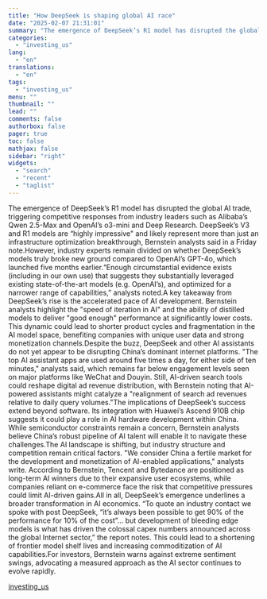```yaml
---
title: "How DeepSeek is shaping global AI race"
date: "2025-02-07 21:31:01"
summary: "The emergence of DeepSeek’s R1 model has disrupted the global AI trade, triggering competitive responses from industry leaders such as Alibaba’s Qwen 2.5-Max and OpenAI’s o3-mini and Deep Research. DeepSeek’s V3 and R1 models are “highly impressive\" and likely represent more than just an infrastructure optimization breakthrough, Bernstein analysts said..."
categories:
  - "investing_us"
lang:
  - "en"
translations:
  - "en"
tags:
  - "investing_us"
menu: ""
thumbnail: ""
lead: ""
comments: false
authorbox: false
pager: true
toc: false
mathjax: false
sidebar: "right"
widgets:
  - "search"
  - "recent"
  - "taglist"
---
```


The emergence of DeepSeek’s R1 model has disrupted the global AI trade, triggering competitive responses from industry leaders such as Alibaba’s Qwen 2.5-Max and OpenAI’s o3-mini and Deep Research. DeepSeek’s V3 and R1 models are “highly impressive" and likely represent more than just an infrastructure optimization breakthrough, Bernstein analysts said in a Friday note.However, industry experts remain divided on whether DeepSeek’s models truly broke new ground compared to OpenAI’s GPT-4o, which launched five months earlier.“Enough circumstantial evidence exists (including in our own use) that suggests they substantially leveraged existing state-of-the-art models (e.g. OpenAI’s), and optimized for a narrower range of capabilities,” analysts noted.A key takeaway from DeepSeek’s rise is the accelerated pace of AI development. Bernstein analysts highlight the "speed of iteration in AI" and the ability of distilled models to deliver "good enough" performance at significantly lower costs. This dynamic could lead to shorter product cycles and fragmentation in the AI model space, benefiting companies with unique user data and strong monetization channels.Despite the buzz, DeepSeek and other AI assistants do not yet appear to be disrupting China’s dominant internet platforms. "The top AI assistant apps are used around five times a day, for either side of ten minutes," analysts said, which remains far below engagement levels seen on major platforms like WeChat and Douyin. Still, AI-driven search tools could reshape digital ad revenue distribution, with Bernstein noting that AI-powered assistants might catalyze a "realignment of search ad revenues relative to daily query volumes."The implications of DeepSeek’s success extend beyond software. Its integration with Huawei’s Ascend 910B chip suggests it could play a role in AI hardware development within China. While semiconductor constraints remain a concern, Bernstein analysts believe China’s robust pipeline of AI talent will enable it to navigate these challenges.The AI landscape is shifting, but industry structure and competition remain critical factors. "We consider China a fertile market for the development and monetization of AI-enabled applications," analysts write. According to Bernstein, Tencent and Bytedance are positioned as long-term AI winners due to their expansive user ecosystems, while companies reliant on e-commerce face the risk that competitive pressures could limit AI-driven gains.All in all, DeepSeek’s emergence underlines a broader transformation in AI economics. “To quote an industry contact we spoke with post DeepSeek, “it’s always been possible to get 90% of the performance for 10% of the cost”… but development of bleeding edge models is what has driven the colossal capex numbers announced across the global Internet sector,” the report notes. This could lead to a shortening of frontier model shelf lives and increasing commoditization of AI capabilities.For investors, Bernstein warns against extreme sentiment swings, advocating a measured approach as the AI sector continues to evolve rapidly.

[investing_us](https://www.investing.com/news/pro/how-deepseek-is-shaping-global-ai-race-432SI-3856574)
